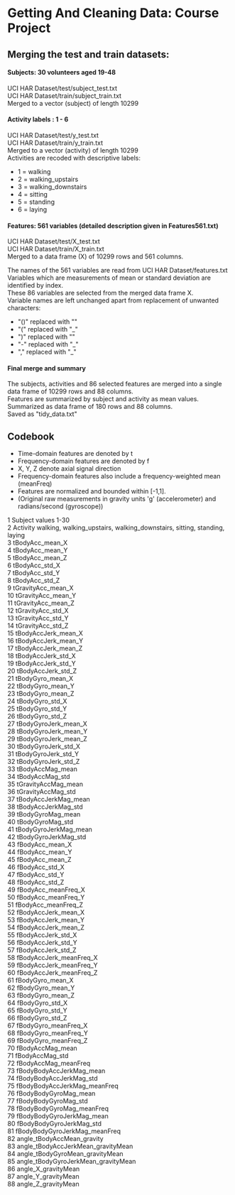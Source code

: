 # Getting And Cleaning Data: Course Project 


## Merging the test and train datasets:

 
#### Subjects: 30 volunteers aged 19-48

UCI HAR Dataset/test/subject\_test.txt   
UCI HAR Dataset/train/subject\_train.txt   
Merged to a vector (subject) of length 10299  


#### Activity labels : 1 - 6

UCI HAR Dataset/test/y\_test.txt  
UCI HAR Dataset/train/y\_train.txt  
Merged to a vector (activity) of length 10299  
Activities are recoded with descriptive labels:

* 1 = walking
* 2 = walking\_upstairs
* 3 = walking\_downstairs
* 4 = sitting
* 5 = standing
* 6 = laying


#### Features: 561 variables (detailed description given in Features561.txt)

UCI HAR Dataset/test/X\_test.txt  
UCI HAR Dataset/train/X\_train.txt  
Merged to a data frame (X) of 10299 rows and 561 columns.

The names of the 561 variables are read from UCI HAR Dataset/features.txt  
Variables which are measurements of mean or standard deviation are identified by index.  
These 86 variables are selected from the merged data frame X.  
Variable names are left unchanged apart from replacement of unwanted characters:

* "()" replaced with ""
* "("  replaced with "\_"
* ")"  replaced with ""
* "\-" replaced with "\_"
* ","  replaced with "\_"


#### Final merge and summary  
The subjects, activities and 86 selected features are merged into a single data frame of 10299 rows and 88 columns.  
Features are summarized by subject and activity as mean values.  
Summarized as data frame of 180 rows and 88 columns.  
Saved as "tidy\_data.txt"
 

## Codebook

* Time-domain features are denoted by t
* Frequency-domain features are denoted by f
* X, Y, Z denote axial signal direction
* Frequency-domain features also include a frequency-weighted mean (meanFreq)
* Features are normalized and bounded within [-1,1].
* (Original raw measurements in gravity units 'g' (accelerometer) and radians/second (gyroscope))


 1   Subject 	values 1-30  
 2   Activity 	walking, walking\_upstairs, walking\_downstairs, sitting, standing, laying  
 3   tBodyAcc\_mean\_X   
 4   tBodyAcc\_mean\_Y   
 5   tBodyAcc\_mean\_Z   
 6   tBodyAcc\_std\_X   
 7   tBodyAcc\_std\_Y   
 8   tBodyAcc\_std\_Z  
 9   tGravityAcc\_mean\_X   
 10   tGravityAcc\_mean\_Y   
 11   tGravityAcc\_mean\_Z   
 12   tGravityAcc\_std\_X   
 13   tGravityAcc\_std\_Y   
 14   tGravityAcc\_std\_Z   
 15   tBodyAccJerk\_mean\_X   
 16   tBodyAccJerk\_mean\_Y   
 17   tBodyAccJerk\_mean\_Z   
 18   tBodyAccJerk\_std\_X   
 19   tBodyAccJerk\_std\_Y   
 20   tBodyAccJerk\_std\_Z   
 21   tBodyGyro\_mean\_X   
 22   tBodyGyro\_mean\_Y   
 23   tBodyGyro\_mean\_Z   
 24   tBodyGyro\_std\_X   
 25   tBodyGyro\_std\_Y   
 26   tBodyGyro\_std\_Z   
 27   tBodyGyroJerk\_mean\_X   
 28   tBodyGyroJerk\_mean\_Y   
 29   tBodyGyroJerk\_mean\_Z   
 30   tBodyGyroJerk\_std\_X   
 31   tBodyGyroJerk\_std\_Y   
 32   tBodyGyroJerk\_std\_Z   
 33   tBodyAccMag\_mean   
 34   tBodyAccMag\_std   
 35   tGravityAccMag\_mean   
 36   tGravityAccMag\_std   
 37   tBodyAccJerkMag\_mean   
 38   tBodyAccJerkMag\_std   
 39   tBodyGyroMag\_mean   
 40   tBodyGyroMag\_std   
 41   tBodyGyroJerkMag\_mean   
 42   tBodyGyroJerkMag\_std   
 43   fBodyAcc\_mean\_X   
 44   fBodyAcc\_mean\_Y   
 45   fBodyAcc\_mean\_Z   
 46   fBodyAcc\_std\_X   
 47   fBodyAcc\_std\_Y   
 48   fBodyAcc\_std\_Z   
 49   fBodyAcc\_meanFreq\_X   
 50   fBodyAcc\_meanFreq\_Y   
 51   fBodyAcc\_meanFreq\_Z   
 52   fBodyAccJerk\_mean\_X   
 53   fBodyAccJerk\_mean\_Y   
 54   fBodyAccJerk\_mean\_Z   
 55   fBodyAccJerk\_std\_X   
 56   fBodyAccJerk\_std\_Y   
 57   fBodyAccJerk\_std\_Z   
 58   fBodyAccJerk\_meanFreq\_X   
 59   fBodyAccJerk\_meanFreq\_Y   
 60   fBodyAccJerk\_meanFreq\_Z   
 61   fBodyGyro\_mean\_X   
 62   fBodyGyro\_mean\_Y   
 63   fBodyGyro\_mean\_Z   
 64   fBodyGyro\_std\_X   
 65   fBodyGyro\_std\_Y   
 66   fBodyGyro\_std\_Z   
 67   fBodyGyro\_meanFreq\_X   
 68   fBodyGyro\_meanFreq\_Y   
 69   fBodyGyro\_meanFreq\_Z   
 70   fBodyAccMag\_mean   
 71   fBodyAccMag\_std   
 72   fBodyAccMag\_meanFreq   
 73   fBodyBodyAccJerkMag\_mean   
 74   fBodyBodyAccJerkMag\_std   
 75   fBodyBodyAccJerkMag\_meanFreq   
 76   fBodyBodyGyroMag\_mean   
 77   fBodyBodyGyroMag\_std   
 78   fBodyBodyGyroMag\_meanFreq   
 79   fBodyBodyGyroJerkMag\_mean   
 80   fBodyBodyGyroJerkMag\_std   
 81   fBodyBodyGyroJerkMag\_meanFreq   
 82   angle\_tBodyAccMean\_gravity   
 83   angle\_tBodyAccJerkMean\_gravityMean   
 84   angle\_tBodyGyroMean\_gravityMean   
 85   angle\_tBodyGyroJerkMean\_gravityMean   
 86   angle\_X\_gravityMean   
 87   angle\_Y\_gravityMean   
 88   angle\_Z\_gravityMean   
